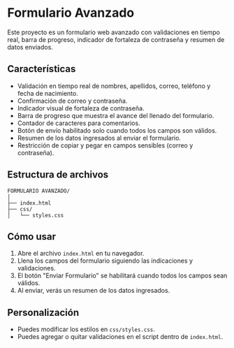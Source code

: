 # Formulario Avanzado

Este proyecto es un formulario web avanzado con validaciones en tiempo real, barra de progreso, indicador de fortaleza de contraseña y resumen de datos enviados.

## Características

- Validación en tiempo real de nombres, apellidos, correo, teléfono y fecha de nacimiento.
- Confirmación de correo y contraseña.
- Indicador visual de fortaleza de contraseña.
- Barra de progreso que muestra el avance del llenado del formulario.
- Contador de caracteres para comentarios.
- Botón de envío habilitado solo cuando todos los campos son válidos.
- Resumen de los datos ingresados al enviar el formulario.
- Restricción de copiar y pegar en campos sensibles (correo y contraseña).

## Estructura de archivos

```
FORMULARIO AVANZADO/
│
├── index.html
├── css/
│   └── styles.css
```

## Cómo usar

1. Abre el archivo `index.html` en tu navegador.
2. Llena los campos del formulario siguiendo las indicaciones y validaciones.
3. El botón "Enviar Formulario" se habilitará cuando todos los campos sean válidos.
4. Al enviar, verás un resumen de los datos ingresados.

## Personalización

- Puedes modificar los estilos en `css/styles.css`.
- Puedes agregar o quitar validaciones en el script dentro de `index.html`.
